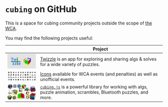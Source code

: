 # `cubing` on GitHub

This is a space for cubing community projects outside the scope of [the WCA](https://github.com/thewca).

You may find the following projects useful:

|                                                                                                                 | Project                                                                                                                                            |
| --------------------------------------------------------------------------------------------------------------- | -------------------------------------------------------------------------------------------------------------------------------------------------- |
| <a href="https://alpha.twizzle.net/"><img src="./twizzle-social-media-image.png" width="192" alt="Twizzle"></a> | [Twizzle](https://alpha.twizzle.net/) is an app for exploring and sharing algs & solves for a wide variety of puzzles.                             |
| <a href="https://cubing.github.io/icons/"><img src="./icons.png" width="192" alt="Icons"></a>                   | [Icons](https://cubing.github.io/icons/) available for WCA events (and penalties) as well as unofficial events.                                    |
| <a href="https://js.cubing.net/cubing/"><img src="./cubing.js.jpg" width="192" alt="cubing.js"></a>             | [`cubing.js`](https://js.cubing.net/cubing) is a powerful library for working with algs, puzzle animation, scrambles, Bluetooth puzzles, and more. |

